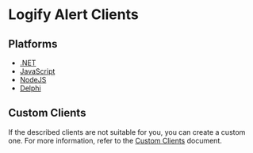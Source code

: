 # Logify Alert Clients

## Platforms
* [.NET](https://github.com/DevExpress/Logify.Alert.Clients/tree/develop/dotnet)
* [JavaScript](https://github.com/DevExpress/Logify.Alert.Clients/tree/develop/js/Logify.Alert.JS)
* [NodeJS](https://github.com/DevExpress/Logify.Alert.Clients/tree/develop/js/Logify.Alert.NodeJS)
* [Delphi](https://github.com/DevExpress/Logify.Alert.Clients/tree/develop/delphi)

## Custom Clients
If the described clients are not suitable for you, you can create a custom one. For more information, refer to the [Custom Clients](https://github.com/DevExpress/Logify.Alert.Clients/blob/develop/CustomClients.md) document.